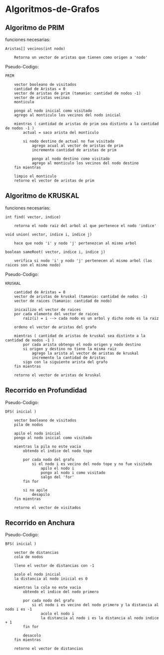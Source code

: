 # Algoritmos-de-Grafos

## Algoritmo de PRIM
funciones necesarias:

    Aristas[] vecinos(int nodo) 

        Retorna un vector de aristas que tienen como origen a 'nodo'

Pseudo-Codigo:

    PRIM

        vector booleano de visitados
        cantidad de Aristas = 0
        vector de aristas de prim (tamanio: cantidad de nodos -1)
        vector de aristas vecinas
        monticulo

        pongo al nodo inicial como visitado
        agrego al monticulo los vecinos del nodo inicial

        mientras ( cantidad de aristas de prim sea distinto a la cantidad de nodos -1 )
            actual = saco arista del monticulo

            si nodo destino de actual no fue visitado
                agrego acual al vector de aristas de prim
                incremento cantidad de aristas de prim

                pongo al nodo destino como visitado
                agrego al monticulo los vecinos del nodo destino
        fin mientras

        limpio el monticulo
        retorno el vector de aristas de prim

## Algoritmo de KRUSKAL
funciones necesarias:

    int find( vector, indice)

        retorna el nodo raiz del arbol al que pertenece el nodo 'indice'

    void union( vector, indice i, indice j) 

        hace que nodo 'i' y nodo 'j' pertenezcan al mismo arbol

    boolean sameRoot( vector, indice i, indice j) 

        verifica si nodo 'i' y nodo 'j' pertenecen al mismo arbol (las raices son el mismo nodo)

Pseudo-Codigo:

    KRUSKAL

        cantidad de Aristas = 0
        vector de aristas de kruskal (tamanio: cantidad de nodos -1)
        vector de raices (tamanio: cantidad de nodo)

        inicailizo el vector de raices
        por cada elemento del vector de raices
            raiz(i) = i --> cada nodo es un arbol y dicho nodo es la raiz

        ordeno el vector de aristas del grafo

        mientras ( cantidad de aristas de kruskal sea distinto a la cantidad de nodos -1 )
            por cada arista obtengo el nodo origen y nodo destino
            si origen y destino no tiene la misma raiz
                agrego la arista al vector de aristas de kruskal
                incremento la cantidad de Aristas
            sigo con la siguiente arista del grafo
        fin mientras

        retorno el vector de aristas de kruskal

## Recorrido en Profundidad

Pseudo-Codigo:

    DFS( inicial )

        vector booleano de visitados
        pila de nodos

        apilo el nodo inicial
        pongo al nodo inicial como visitado

        mientras la pila no este vacia
            obtendo el indice del nodo tope

            por cada nodo del grafo
                si el nodo i es vecino del nodo tope y no fue visitado
                    apilo el nodo i
                    pongo al nodo i como visitado
                    salgo del 'for'
            fin for

            si no apile
                desapilo
        fin mientras

        retorno el vector de visitados  

## Recorrido en Anchura

Pseudo-Codigo:

    BFS( inicial )

        vector de distancias
        cola de nodos

        lleno el vector de distancias con -1

        acolo el nodo inicial
        la distancia al nodo inicial es 0

        mientras la cola no este vacia
            obtendo el indice del nodo primero

            por cada nodo del grafo
                si el nodo i es vecino del nodo primero y la distancia al nodo i es -1
                    acolo el nodo i
                    la distancia al nodo i es la distancia al nodo indice + 1
            fin for

            desacolo
        fin mientras

        retorno el vector de distancias
